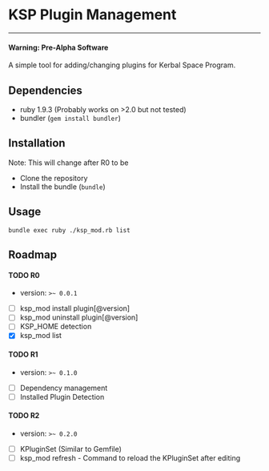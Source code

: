 # KSP Plugin Management
---

#### Warning: Pre-Alpha Software

A simple tool for adding/changing plugins for Kerbal Space Program.

## Dependencies

  - ruby 1.9.3 (Probably works on >2.0 but not tested)
  - bundler (`gem install bundler`)

## Installation

Note: This will change after R0 to be

  - Clone the repository
  - Install the bundle (`bundle`)

## Usage

```shell
bundle exec ruby ./ksp_mod.rb list
```

## Roadmap

#### TODO R0

  - version: `>~ 0.0.1`
  - [ ] ksp_mod install plugin[@version]
  - [ ] ksp_mod uninstall plugin[@version]
  - [ ] KSP_HOME detection
  - [x] ksp_mod list

#### TODO R1

  - version: `>~ 0.1.0`
  - [ ] Dependency management
  - [ ] Installed Plugin Detection

#### TODO R2

  - version: `>~ 0.2.0`
  - [ ] KPluginSet (Similar to Gemfile)
  - [ ] ksp_mod refresh - Command to reload the KPluginSet after editing
